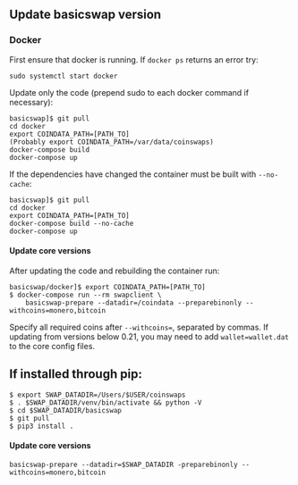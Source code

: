 
## Update basicswap version

### Docker

First ensure that docker is running.
If `docker ps` returns an error try:

    sudo systemctl start docker

Update only the code (prepend sudo to each docker command if necessary):

    basicswap]$ git pull
    cd docker
    export COINDATA_PATH=[PATH_TO]
    (Probably export COINDATA_PATH=/var/data/coinswaps)
    docker-compose build
    docker-compose up

If the dependencies have changed the container must be built with `--no-cache`:

    basicswap]$ git pull
    cd docker
    export COINDATA_PATH=[PATH_TO]
    docker-compose build --no-cache
    docker-compose up


#### Update core versions

After updating the code and rebuilding the container run:

    basicswap/docker]$ export COINDATA_PATH=[PATH_TO]
    $ docker-compose run --rm swapclient \
        basicswap-prepare --datadir=/coindata --preparebinonly --withcoins=monero,bitcoin


Specify all required coins after `--withcoins=`, separated by commas.
If updating from versions below 0.21, you may need to add `wallet=wallet.dat` to the core config files.


## If installed through pip:

    $ export SWAP_DATADIR=/Users/$USER/coinswaps
    $ . $SWAP_DATADIR/venv/bin/activate && python -V
    $ cd $SWAP_DATADIR/basicswap
    $ git pull
    $ pip3 install .


#### Update core versions

    basicswap-prepare --datadir=$SWAP_DATADIR -preparebinonly --withcoins=monero,bitcoin

